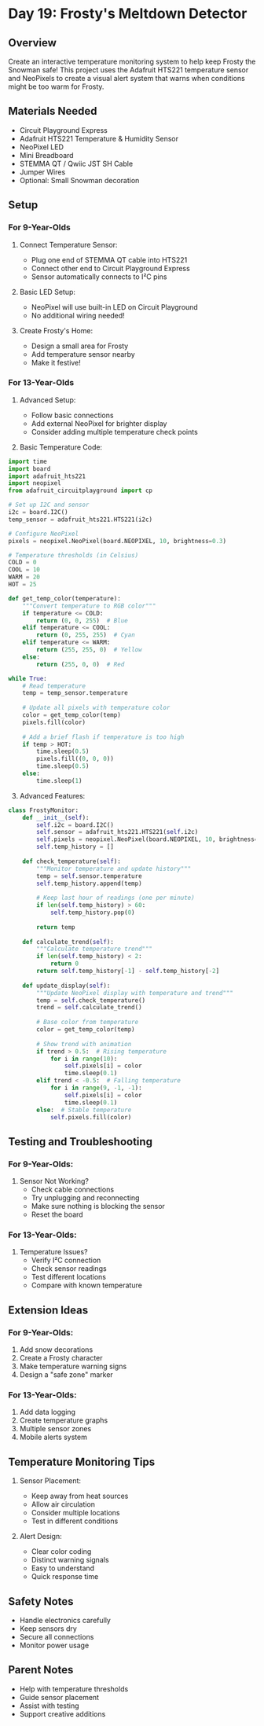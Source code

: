 # Day 19: Frosty's Meltdown Detector

## Overview
Create an interactive temperature monitoring system to help keep Frosty the Snowman safe! This project uses the Adafruit HTS221 temperature sensor and NeoPixels to create a visual alert system that warns when conditions might be too warm for Frosty.

## Materials Needed
- Circuit Playground Express
- Adafruit HTS221 Temperature & Humidity Sensor
- NeoPixel LED
- Mini Breadboard
- STEMMA QT / Qwiic JST SH Cable
- Jumper Wires
- Optional: Small Snowman decoration

## Setup

### For 9-Year-Olds
1. Connect Temperature Sensor:
   - Plug one end of STEMMA QT cable into HTS221
   - Connect other end to Circuit Playground Express
   - Sensor automatically connects to I²C pins

2. Basic LED Setup:
   - NeoPixel will use built-in LED on Circuit Playground
   - No additional wiring needed!

3. Create Frosty's Home:
   - Design a small area for Frosty
   - Add temperature sensor nearby
   - Make it festive!

### For 13-Year-Olds
1. Advanced Setup:
   - Follow basic connections
   - Add external NeoPixel for brighter display
   - Consider adding multiple temperature check points

2. Basic Temperature Code:
```python
import time
import board
import adafruit_hts221
import neopixel
from adafruit_circuitplayground import cp

# Set up I2C and sensor
i2c = board.I2C()
temp_sensor = adafruit_hts221.HTS221(i2c)

# Configure NeoPixel
pixels = neopixel.NeoPixel(board.NEOPIXEL, 10, brightness=0.3)

# Temperature thresholds (in Celsius)
COLD = 0
COOL = 10
WARM = 20
HOT = 25

def get_temp_color(temperature):
    """Convert temperature to RGB color"""
    if temperature <= COLD:
        return (0, 0, 255)  # Blue
    elif temperature <= COOL:
        return (0, 255, 255)  # Cyan
    elif temperature <= WARM:
        return (255, 255, 0)  # Yellow
    else:
        return (255, 0, 0)  # Red

while True:
    # Read temperature
    temp = temp_sensor.temperature
    
    # Update all pixels with temperature color
    color = get_temp_color(temp)
    pixels.fill(color)
    
    # Add a brief flash if temperature is too high
    if temp > HOT:
        time.sleep(0.5)
        pixels.fill((0, 0, 0))
        time.sleep(0.5)
    else:
        time.sleep(1)
```

3. Advanced Features:
```python
class FrostyMonitor:
    def __init__(self):
        self.i2c = board.I2C()
        self.sensor = adafruit_hts221.HTS221(self.i2c)
        self.pixels = neopixel.NeoPixel(board.NEOPIXEL, 10, brightness=0.3)
        self.temp_history = []
        
    def check_temperature(self):
        """Monitor temperature and update history"""
        temp = self.sensor.temperature
        self.temp_history.append(temp)
        
        # Keep last hour of readings (one per minute)
        if len(self.temp_history) > 60:
            self.temp_history.pop(0)
        
        return temp
    
    def calculate_trend(self):
        """Calculate temperature trend"""
        if len(self.temp_history) < 2:
            return 0
        return self.temp_history[-1] - self.temp_history[-2]
    
    def update_display(self):
        """Update NeoPixel display with temperature and trend"""
        temp = self.check_temperature()
        trend = self.calculate_trend()
        
        # Base color from temperature
        color = get_temp_color(temp)
        
        # Show trend with animation
        if trend > 0.5:  # Rising temperature
            for i in range(10):
                self.pixels[i] = color
                time.sleep(0.1)
        elif trend < -0.5:  # Falling temperature
            for i in range(9, -1, -1):
                self.pixels[i] = color
                time.sleep(0.1)
        else:  # Stable temperature
            self.pixels.fill(color)
```

## Testing and Troubleshooting

### For 9-Year-Olds:
1. Sensor Not Working?
   - Check cable connections
   - Try unplugging and reconnecting
   - Make sure nothing is blocking the sensor
   - Reset the board

### For 13-Year-Olds:
1. Temperature Issues?
   - Verify I²C connection
   - Check sensor readings
   - Test different locations
   - Compare with known temperature

## Extension Ideas

### For 9-Year-Olds:
1. Add snow decorations
2. Create a Frosty character
3. Make temperature warning signs
4. Design a "safe zone" marker

### For 13-Year-Olds:
1. Add data logging
2. Create temperature graphs
3. Multiple sensor zones
4. Mobile alerts system

## Temperature Monitoring Tips

1. Sensor Placement:
   - Keep away from heat sources
   - Allow air circulation
   - Consider multiple locations
   - Test in different conditions

2. Alert Design:
   - Clear color coding
   - Distinct warning signals
   - Easy to understand
   - Quick response time

## Safety Notes
- Handle electronics carefully
- Keep sensors dry
- Secure all connections
- Monitor power usage

## Parent Notes
- Help with temperature thresholds
- Guide sensor placement
- Assist with testing
- Support creative additions
